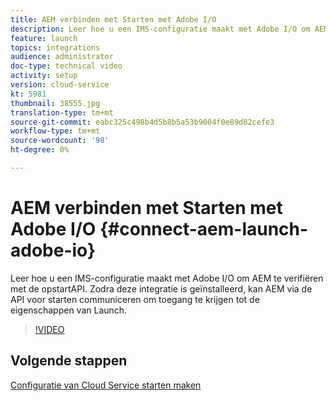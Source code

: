 ```yaml
---
title: AEM verbinden met Starten met Adobe I/O
description: Leer hoe u een IMS-configuratie maakt met Adobe I/O om AEM te verifiëren met de opstartAPI. Zodra deze integratie is geïnstalleerd, kan AEM via de API voor starten communiceren om toegang te krijgen tot de eigenschappen van Launch.
feature: launch
topics: integrations
audience: administrator
doc-type: technical video
activity: setup
version: cloud-service
kt: 5981
thumbnail: 38555.jpg
translation-type: tm+mt
source-git-commit: eabc325c498b4d5b8b5a53b9004f0e89d82cefe3
workflow-type: tm+mt
source-wordcount: '98'
ht-degree: 0%

---
```



# AEM verbinden met Starten met Adobe I/O {#connect-aem-launch-adobe-io}

Leer hoe u een IMS-configuratie maakt met Adobe I/O om AEM te verifiëren met de opstartAPI. Zodra deze integratie is geïnstalleerd, kan AEM via de API voor starten communiceren om toegang te krijgen tot de eigenschappen van Launch.

>[!VIDEO](https://video.tv.adobe.com/v/38555?quality=12&learn=on)

## Volgende stappen

[Configuratie van Cloud Service starten maken](create-launch-cloud-service.md)
